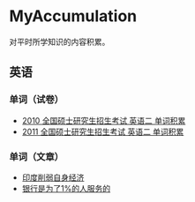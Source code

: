 # MyAccumulation
对平时所学知识的内容积累。

## 英语

### 单词（试卷）

* [2010 全国硕士研究生招生考试 英语二 单词积累](英语/单词/试卷/2010全国硕士研究生招生考试英语二单词积累.md)
* [2011 全国硕士研究生招生考试 英语二 单词积累](英语/单词/试卷/2011全国硕士研究生招生考试英语二单词积累.md)

### 单词（文章）

* [印度削弱自身经济](英语/单词/文章/001-印度削弱自身经济.md)
* [银行是为了1%的人服务的](英语单词/文章/002-银行是为了1\%的人服务的.md)